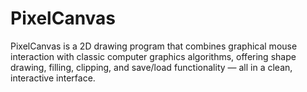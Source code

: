 # PixelCanvas
PixelCanvas is a 2D drawing program that combines graphical mouse interaction with classic computer graphics algorithms, offering shape drawing, filling, clipping, and save/load functionality — all in a clean, interactive interface.
